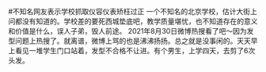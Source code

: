 #不知名网友表示学校抓取仪容仪表矫枉过正
一个不知名的北京学校，估计大街上问都没有知道的。学校差的要死西城垫底吧，教学质量堪忧，也不知道存在的意义和价值是什么，误人子弟，毁人前途。
2021年8月30日微博热搜看了吧～因为发型问题上热搜了。就离谱，微博上骂的也是沸沸扬扬。总之就是没事闲的。天天早上看见一堆学生门口站着，发型不合格不让进。有个男生，上学四天，去剪了6次头发。
